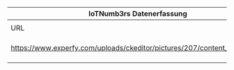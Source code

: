 |IoTNumb3rs Datenerfassung|||||||||||
| ---- | ---- | ---- | ---- | ---- | ---- | ---- | ---- | ---- | ---- | ---- |
||||||||||||
|URL|home_url|filename|device_class|device_count|market_class|market_volume|prognosis_year|publication_year|authorship_class|Dropbox folder|
|https://www.experfy.com/uploads/ckeditor/pictures/207/content_image1.jpg|https://www.experfy.com/blog/industrial-iot-and-the-rise-of-smart-manufacturing|file1_content_image1.jpg|||value|11100000000000/year|2025|2017|consultant|marielledemuth/20181122-1507|
